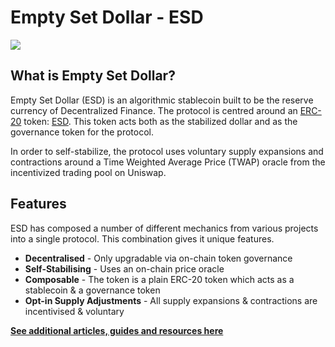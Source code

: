 # Empty Set Dollar - ESD

![](/info.png)

## What is Empty Set Dollar?

Empty Set Dollar (ESD) is an algorithmic stablecoin built to be the reserve currency of Decentralized Finance. The protocol is centred around an [ERC-20](https://www.investopedia.com/news/what-erc20-and-what-does-it-mean-ethereum/) token: [ESD](https://www.coingecko.com/en/coins/empty-set-dollar). This token acts both as the stabilized dollar and as the governance token for the protocol. 

In order to self-stabilize, the protocol uses voluntary supply expansions and contractions around a Time Weighted Average Price (TWAP) oracle from the incentivized trading pool on Uniswap.

## Features

ESD has composed a number of different mechanics from various projects into a single protocol. This combination gives it unique features.

- **Decentralised** - Only upgradable via on-chain token governance 
- **Self-Stabilising** - Uses an on-chain price oracle
- **Composable** - The token is a plain ERC-20 token which acts as a stablecoin & a governance token
- **Opt-in Supply Adjustments** - All supply expansions & contractions are incentivised & voluntary



[**See additional articles, guides and resources here**](/resources)




